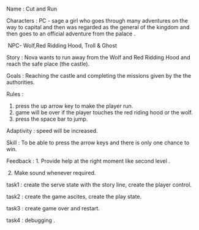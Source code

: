 Name : Cut and Run

Characters : PC -  sage a girl who goes through many adventures on the way to capital and then was regarded as the general of the    kingdom and then goes to an official adventure from the palace .

​					 NPC- Wolf,Red Ridding Hood, Troll & Ghost

Story : Nova wants to run away from the Wolf and Red Ridding Hood and reach the safe place (the castle).

Goals :   Reaching the castle and completing the missions given by the the authorities.

Rules :  

1. press the up arrow key to make the player run.
2. game will be over if the player touches the red riding hood or the wolf.
3. press the space bar to jump.

Adaptivity : speed will be increased.

Skill : To be able to press the arrow keys and there is only one chance to win.

Feedback : 1. Provide help at the right moment like second level .

​					 2. Make sound whenever required.

task1 : create the serve state with the story line, create the player control.

task2 : create the game ascites, create the play state.

task3 : create game over and restart.

task4 : debugging .

​						 



